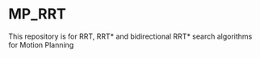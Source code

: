 # MP_RRT
This repository is for RRT, RRT* and bidirectional RRT* search algorithms for Motion Planning 
